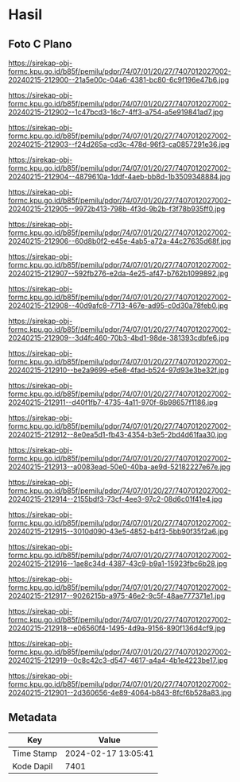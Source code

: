 # Hasil

## Foto C Plano

https://sirekap-obj-formc.kpu.go.id/b85f/pemilu/pdpr/74/07/01/20/27/7407012027002-20240215-212900--21a5e00c-04a6-4381-bc80-6c9f196e47b6.jpg

https://sirekap-obj-formc.kpu.go.id/b85f/pemilu/pdpr/74/07/01/20/27/7407012027002-20240215-212902--1c47bcd3-16c7-4ff3-a754-a5e919841ad7.jpg

https://sirekap-obj-formc.kpu.go.id/b85f/pemilu/pdpr/74/07/01/20/27/7407012027002-20240215-212903--f24d265a-cd3c-478d-96f3-ca0857291e36.jpg

https://sirekap-obj-formc.kpu.go.id/b85f/pemilu/pdpr/74/07/01/20/27/7407012027002-20240215-212904--4879610a-1ddf-4aeb-bb8d-1b3509348884.jpg

https://sirekap-obj-formc.kpu.go.id/b85f/pemilu/pdpr/74/07/01/20/27/7407012027002-20240215-212905--9972b413-798b-4f3d-9b2b-f3f78b935ff0.jpg

https://sirekap-obj-formc.kpu.go.id/b85f/pemilu/pdpr/74/07/01/20/27/7407012027002-20240215-212906--60d8b0f2-e45e-4ab5-a72a-44c27635d68f.jpg

https://sirekap-obj-formc.kpu.go.id/b85f/pemilu/pdpr/74/07/01/20/27/7407012027002-20240215-212907--592fb276-e2da-4e25-af47-b762b1099892.jpg

https://sirekap-obj-formc.kpu.go.id/b85f/pemilu/pdpr/74/07/01/20/27/7407012027002-20240215-212908--40d9afc8-7713-467e-ad95-c0d30a78feb0.jpg

https://sirekap-obj-formc.kpu.go.id/b85f/pemilu/pdpr/74/07/01/20/27/7407012027002-20240215-212909--3d4fc460-70b3-4bd1-98de-381393cdbfe6.jpg

https://sirekap-obj-formc.kpu.go.id/b85f/pemilu/pdpr/74/07/01/20/27/7407012027002-20240215-212910--be2a9699-e5e8-4fad-b524-97d93e3be32f.jpg

https://sirekap-obj-formc.kpu.go.id/b85f/pemilu/pdpr/74/07/01/20/27/7407012027002-20240215-212911--d40f1fb7-4735-4a11-970f-6b98657f1186.jpg

https://sirekap-obj-formc.kpu.go.id/b85f/pemilu/pdpr/74/07/01/20/27/7407012027002-20240215-212912--8e0ea5d1-fb43-4354-b3e5-2bd4d61faa30.jpg

https://sirekap-obj-formc.kpu.go.id/b85f/pemilu/pdpr/74/07/01/20/27/7407012027002-20240215-212913--a0083ead-50e0-40ba-ae9d-52182227e67e.jpg

https://sirekap-obj-formc.kpu.go.id/b85f/pemilu/pdpr/74/07/01/20/27/7407012027002-20240215-212914--2155bdf3-73cf-4ee3-97c2-08d6c01f41e4.jpg

https://sirekap-obj-formc.kpu.go.id/b85f/pemilu/pdpr/74/07/01/20/27/7407012027002-20240215-212915--3010d090-43e5-4852-b4f3-5bb90f35f2a6.jpg

https://sirekap-obj-formc.kpu.go.id/b85f/pemilu/pdpr/74/07/01/20/27/7407012027002-20240215-212916--1ae8c34d-4387-43c9-b9a1-15923fbc6b28.jpg

https://sirekap-obj-formc.kpu.go.id/b85f/pemilu/pdpr/74/07/01/20/27/7407012027002-20240215-212917--9026215b-a975-46e2-9c5f-48ae777371e1.jpg

https://sirekap-obj-formc.kpu.go.id/b85f/pemilu/pdpr/74/07/01/20/27/7407012027002-20240215-212918--e06560f4-1495-4d9a-9156-890f136d4cf9.jpg

https://sirekap-obj-formc.kpu.go.id/b85f/pemilu/pdpr/74/07/01/20/27/7407012027002-20240215-212919--0c8c42c3-d547-4617-a4a4-4b1e4223be17.jpg

https://sirekap-obj-formc.kpu.go.id/b85f/pemilu/pdpr/74/07/01/20/27/7407012027002-20240215-212901--2d360656-4e89-4064-b843-8fcf6b528a83.jpg


## Metadata

| Key        | Value               |
| ---------- | ------------------- |
| Time Stamp | 2024-02-17 13:05:41 |
| Kode Dapil | 7401                |



